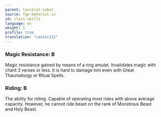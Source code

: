 ```yaml
---
parent: lancelot-saber
source: fgo-material-iv
id: class-skills
language: en
weight: 1
profile: true
translation: "castor212"
---
```


### Magic Resistance: B

Magic resistance gained by means of a ring amulet.
Invalidates magic with chant 3 verses or less.
It is hard to damage him even with Great Thaumaturgy or Ritual Spells.

### Riding: B

The ability for riding. Capable of operating most rides with above average capacity. However, he cannot ride beast on the rank of Monstrous Beast and Holy Beast.
